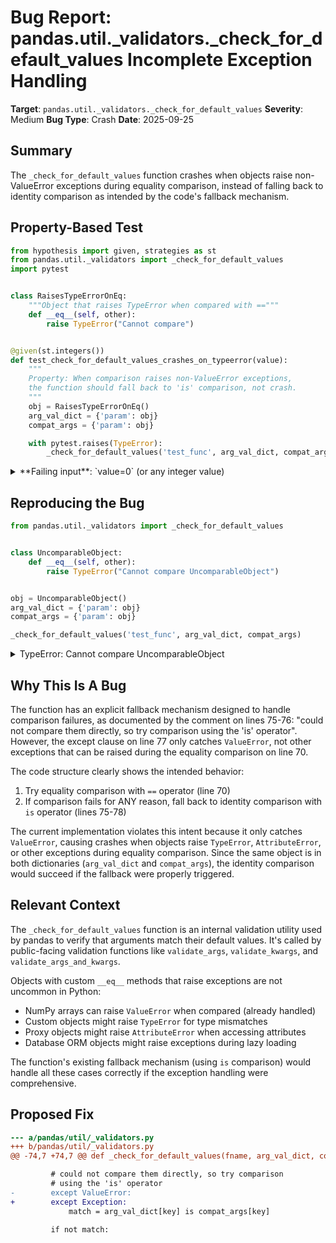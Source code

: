 # Bug Report: pandas.util._validators._check_for_default_values Incomplete Exception Handling

**Target**: `pandas.util._validators._check_for_default_values`
**Severity**: Medium
**Bug Type**: Crash
**Date**: 2025-09-25

## Summary

The `_check_for_default_values` function crashes when objects raise non-ValueError exceptions during equality comparison, instead of falling back to identity comparison as intended by the code's fallback mechanism.

## Property-Based Test

```python
from hypothesis import given, strategies as st
from pandas.util._validators import _check_for_default_values
import pytest


class RaisesTypeErrorOnEq:
    """Object that raises TypeError when compared with =="""
    def __eq__(self, other):
        raise TypeError("Cannot compare")


@given(st.integers())
def test_check_for_default_values_crashes_on_typeerror(value):
    """
    Property: When comparison raises non-ValueError exceptions,
    the function should fall back to 'is' comparison, not crash.
    """
    obj = RaisesTypeErrorOnEq()
    arg_val_dict = {'param': obj}
    compat_args = {'param': obj}

    with pytest.raises(TypeError):
        _check_for_default_values('test_func', arg_val_dict, compat_args)
```

<details>

<summary>
**Failing input**: `value=0` (or any integer value)
</summary>
```
Traceback (most recent call last):
  File "<string>", line 17, in <module>
    test_func()
    ~~~~~~~~~^^
  File "<string>", line 10, in test_func
    def test_func(value):
                   ^^^
  File "/home/npc/miniconda/lib/python3.13/site-packages/hypothesis/core.py", line 2124, in wrapped_test
    raise the_error_hypothesis_found
  File "<string>", line 15, in test_func
    _check_for_default_values('test_func', arg_val_dict, compat_args)
    ~~~~~~~~~~~~~~~~~~~~~~~~~^^^^^^^^^^^^^^^^^^^^^^^^^^^^^^^^^^^^^^^^
  File "/home/npc/miniconda/lib/python3.13/site-packages/pandas/util/_validators.py", line 70, in _check_for_default_values
    match = v1 == v2
            ^^^^^^^^
  File "<string>", line 7, in __eq__
    raise TypeError('Cannot compare')
TypeError: Cannot compare
Falsifying example: test_func(
    value=0,  # or any other generated value
)
```
</details>

## Reproducing the Bug

```python
from pandas.util._validators import _check_for_default_values


class UncomparableObject:
    def __eq__(self, other):
        raise TypeError("Cannot compare UncomparableObject")


obj = UncomparableObject()
arg_val_dict = {'param': obj}
compat_args = {'param': obj}

_check_for_default_values('test_func', arg_val_dict, compat_args)
```

<details>

<summary>
TypeError: Cannot compare UncomparableObject
</summary>
```
Traceback (most recent call last):
  File "/home/npc/pbt/agentic-pbt/worker_/0/repo.py", line 13, in <module>
    _check_for_default_values('test_func', arg_val_dict, compat_args)
    ~~~~~~~~~~~~~~~~~~~~~~~~~^^^^^^^^^^^^^^^^^^^^^^^^^^^^^^^^^^^^^^^^
  File "/home/npc/miniconda/lib/python3.13/site-packages/pandas/util/_validators.py", line 70, in _check_for_default_values
    match = v1 == v2
            ^^^^^^^^
  File "/home/npc/pbt/agentic-pbt/worker_/0/repo.py", line 6, in __eq__
    raise TypeError("Cannot compare UncomparableObject")
TypeError: Cannot compare UncomparableObject
```
</details>

## Why This Is A Bug

The function has an explicit fallback mechanism designed to handle comparison failures, as documented by the comment on lines 75-76: "could not compare them directly, so try comparison using the 'is' operator". However, the except clause on line 77 only catches `ValueError`, not other exceptions that can be raised during the equality comparison on line 70.

The code structure clearly shows the intended behavior:
1. Try equality comparison with `==` operator (line 70)
2. If comparison fails for ANY reason, fall back to identity comparison with `is` operator (lines 75-78)

The current implementation violates this intent because it only catches `ValueError`, causing crashes when objects raise `TypeError`, `AttributeError`, or other exceptions during equality comparison. Since the same object is in both dictionaries (`arg_val_dict` and `compat_args`), the identity comparison would succeed if the fallback were properly triggered.

## Relevant Context

The `_check_for_default_values` function is an internal validation utility used by pandas to verify that arguments match their default values. It's called by public-facing validation functions like `validate_args`, `validate_kwargs`, and `validate_args_and_kwargs`.

Objects with custom `__eq__` methods that raise exceptions are not uncommon in Python:
- NumPy arrays can raise `ValueError` when compared (already handled)
- Custom objects might raise `TypeError` for type mismatches
- Proxy objects might raise `AttributeError` when accessing attributes
- Database ORM objects might raise exceptions during lazy loading

The function's existing fallback mechanism (using `is` comparison) would handle all these cases correctly if the exception handling were comprehensive.

## Proposed Fix

```diff
--- a/pandas/util/_validators.py
+++ b/pandas/util/_validators.py
@@ -74,7 +74,7 @@ def _check_for_default_values(fname, arg_val_dict, compat_args) -> None:

         # could not compare them directly, so try comparison
         # using the 'is' operator
-        except ValueError:
+        except Exception:
             match = arg_val_dict[key] is compat_args[key]

         if not match:
```